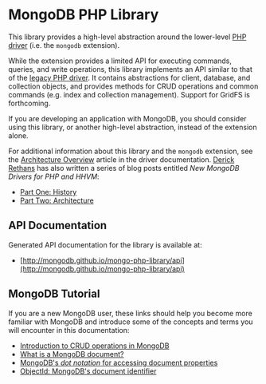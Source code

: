 # MongoDB PHP Library

This library provides a high-level abstraction around the lower-level
[PHP driver](https://php.net/mongodb) (i.e. the `mongodb` extension).

While the extension provides a limited API for executing commands, queries, and
write operations, this library implements an API similar to that of the
[legacy PHP driver](http://php.net/manual/en/book.mongo.php). It contains
abstractions for client, database, and collection objects, and provides methods
for CRUD operations and common commands (e.g. index and collection management).
Support for GridFS is forthcoming.

If you are developing an application with MongoDB, you should consider using
this library, or another high-level abstraction, instead of the extension alone.

For additional information about this library and the ``mongodb`` extension,
see the [Architecture Overview](http://php.net/manual/en/mongodb.overview.php)
article in the driver documentation. [Derick Rethans](http://derickrethans.nl/)
has also written a series of blog posts entitled *New MongoDB Drivers for PHP
and HHVM*:

 * [Part One: History](http://derickrethans.nl/new-drivers.html)
 * [Part Two: Architecture](http://derickrethans.nl/new-drivers-part2.html)

## API Documentation

Generated API documentation for the library is available at:

 * [http://mongodb.github.io/mongo-php-library/api](http://mongodb.github.io/mongo-php-library/api)

## MongoDB Tutorial

If you are a new MongoDB user, these links should help you become more familiar
with MongoDB and introduce some of the concepts and terms you will encounter in
this documentation:

 * [Introduction to CRUD operations in MongoDB](http://docs.mongodb.org/manual/core/crud-introduction/)
 * [What is a MongoDB document?](http://docs.mongodb.org/manual/core/document/)
 * [MongoDB's *dot notation* for accessing document properties](http://docs.mongodb.org/manual/core/document/#dot-notation)
 * [ObjectId: MongoDB's document identifier](http://docs.mongodb.org/manual/reference/object-id/)

